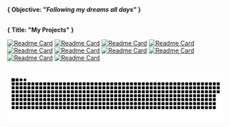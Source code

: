 ##

<b>{ Objective: "<i>Following my dreams all days</i>" } </b>

##

<b>{ Title: "My Projects" } </b>

[![Readme Card](https://github-readme-stats.vercel.app/api/pin/?username=HigorJardini&repo=Near-Hackathon-22&theme=dark&show_owner=true)](https://github.com/Higorjardini/Near-Hackathon-22)
[![Readme Card](https://github-readme-stats.vercel.app/api/pin/?username=HigorJardini&repo=Locany&theme=dark&show_owner=true)](https://github.com/Higorjardini/Locany)
[![Readme Card](https://github-readme-stats.vercel.app/api/pin/?username=HigorJardini&repo=Hackathon-2021&theme=dark&show_owner=true)](https://github.com/Higorjardini/Hackathon-2021)
[![Readme Card](https://github-readme-stats.vercel.app/api/pin/?username=HigorJardini&repo=Hackthon-2021-docs&theme=dark&show_owner=true)](https://github.com/Higorjardini/Hackthon-2021-docs)
[![Readme Card](https://github-readme-stats.vercel.app/api/pin/?username=HigorJardini&repo=Project-Test-Irroba&theme=dark&show_owner=true)](https://github.com/Higorjardini/Project-Test-Irroba)
[![Readme Card](https://github-readme-stats.vercel.app/api/pin/?username=HigorJardini&repo=TIC-Project&theme=dark&show_owner=true)](https://github.com/Higorjardini/TIC-Project)
[![Readme Card](https://github-readme-stats.vercel.app/api/pin/?username=HigorJardini&repo=Automatic-Installation-Script&theme=dark&show_owner=true)](https://github.com/HigorJardini/Automatic-Installation-Script)
[![Readme Card](https://github-readme-stats.vercel.app/api/pin/?username=HigorJardini&repo=Pokedex&theme=dark&show_owner=true)](https://github.com/HigorJardini/Pokedex)
[![Readme Card](https://github-readme-stats.vercel.app/api/pin/?username=HigorJardini&repo=FTP-Server&theme=dark&show_owner=true)](https://github.com/HigorJardini/FTP-Server)
[![Readme Card](https://github-readme-stats.vercel.app/api/pin/?username=HigorJardini&repo=Manhattan-Project&theme=dark&show_owner=true)](https://github.com/HigorJardini/Manhattan-Project)

##

![Snake animation](https://github.com/HigorJardini/Higorjardini/blob/output/github-contribution-grid-snake.svg)
